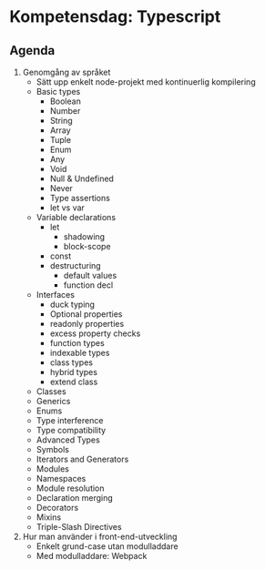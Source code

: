 Kompetensdag: Typescript
========================

Agenda
------
1. Genomgång av språket
	- Sätt upp enkelt node-projekt med kontinuerlig kompilering
	- Basic types
	  - Boolean
	  - Number
	  - String
	  - Array
	  - Tuple
	  - Enum
	  - Any
	  - Void
	  - Null & Undefined
	  - Never
	  - Type assertions
	  - let vs var
	- Variable declarations
	  - let
	    - shadowing
	    - block-scope 
	  - const
	  - destructuring
	    - default values
	    - function decl
	- Interfaces
	  - duck typing
	  - Optional properties
	  - readonly properties
	  - excess property checks
	  - function types
	  - indexable types
	  - class types
	  - hybrid types
	  - extend class
	- Classes
	- Generics
	- Enums
	- Type interference
	- Type compatibility
	- Advanced Types
	- Symbols
	- Iterators and Generators
	- Modules
	- Namespaces
	- Module resolution
	- Declaration merging
	- Decorators
	- Mixins
	- Triple-Slash Directives
2. Hur man använder i front-end-utveckling
    - Enkelt grund-case utan modulladdare
    - Med modulladdare: Webpack
